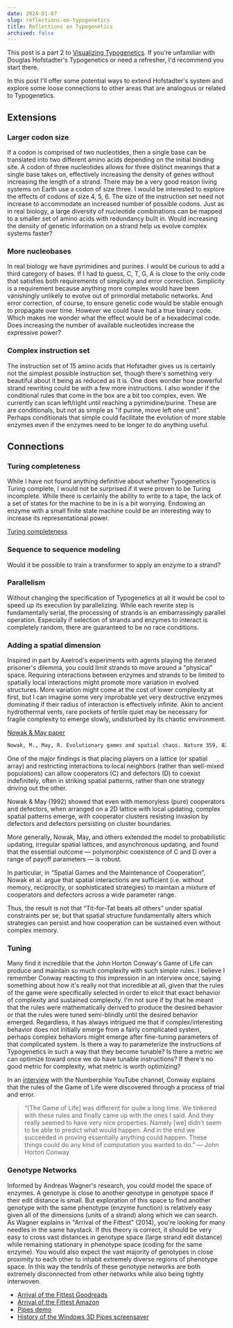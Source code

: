 ```yaml
---
date: 2024-01-07
slug: reflections-on-typogenetics
title: Reflections on Typogenetics
archived: false
---
```


This post is a part 2 to [Visualizing Typogenetics](/blog/visualizing-typogenetics). If you're unfamiliar with Douglas Hofstadter's Typogenetics or need a refresher, I'd recommend you start there.

In this post I'll offer some potential ways to extend Hofstadter's system and explore some loose connections to other areas that are analogous or related to Typogenetics.

## Extensions

### Larger codon size

If a codon is comprised of two nucleotides, then a single base can be translated into two different amino acids depending on the initial binding site. A codon of three nucleotides allows for three distinct meanings that a single base takes on, effectively increasing the density of genes without increasing the length of a strand. There may be a very good reason living systems on Earth use a codon of size three. I would be interested to explore the effects of codons of size 4, 5, 6. The size of the instruction set need not increase to accommodate an increased number of possible codons. Just as in real biology, a large diversity of nucleotide combinations can be mapped to a smaller set of amino acids with redundancy built in. Would increasing the density of genetic information on a strand help us evolve complex systems faster?

### More nucleobases

In real biology we have pyrimidines and purines. I would be curious to add a third category of bases. If I had to guess, C, T, G, A is close to the only code that satisfies both requirements of simplicity and error correction. Simplicity is a requirement because anything more complex would have been vanishingly unlikely to evolve out of primordial metabolic networks. And error correction, of course, to ensure genetic code would be stable enough to propagate over time. However we could have had a true binary code. Which makes me wonder what the effect would be of a hexadecimal code. Does increasing the number of available nucleotides increase the expressive power?

### Complex instruction set

The instruction set of 15 amino acids that Hofstadter gives us is certainly not the simplest possible instruction set, though there's something very beautiful about it being as reduced as it is. One does wonder how powerful strand rewriting could be with a few more instructions. I also wonder if the conditional rules that come in the box are a bit too complex, even. We currently can scan left/right until reaching a pyrimidine/purine. These are are conditionals, but not as simple as "if purine, move left one unit". Perhaps conditionals that simple could facilitate the evolution of more stable enzymes even if the enzymes need to be longer to do anything useful.

## Connections

### Turing completeness

While I have not found anything definitive about whether Typogenetics is Turing complete, I would not be surprised if it were proven to be Turing incomplete. While there is certainly the ability to write to a tape, the lack of a set of states for the machine to be in is a bit worrying. Endowing an enzyme with a small finite state machine could be an interesting way to increase its representational power.

[Turing completeness](https://en.wikipedia.org/wiki/Turing_completeness)

### Sequence to sequence modeling

Would it be possible to train a transformer to apply an enzyme to a strand?

### Parallelism

Without changing the specification of Typogenetics at all it would be cool to speed up its execution by parallelizing. While each rewrite step is fundamentally serial, the processing of strands is an embarrassingly parallel operation. Especially if selection of strands and enzymes to interact is completely random, there are guaranteed to be no race conditions.

### Adding a spatial dimension

Inspired in part by Axelrod's experiments with agents playing the iterated prisoner's dilemma, you could limit strands to move around a "physical" space. Requiring interactions between enzymes and strands to be limited to spatially local interactions might promote more variation in evolved structures. More variation might come at the cost of lower complexity at first, but I can imagine some very improbable yet very destructive enzymes dominating if their radius of interaction is effectively infinite. Akin to ancient hydrothermal vents, rare pockets of fertile quiet may be necessary for fragile complexity to emerge slowly, undisturbed by its chaotic environment.

[Nowak & May paper](https://www.nature.com/articles/359826a0)

<!-- TODO: cite this correctly in the footnotes -->

```txt
Nowak, M., May, R. Evolutionary games and spatial chaos. Nature 359, 826–829 (1992). https://doi.org/10.1038/359826a0
```

One of the major findings is that placing players on a lattice (or spatial array) and restricting interactions to local neighbors (rather than well-mixed populations) can allow cooperators (C) and defectors (D) to coexist indefinitely, often in striking spatial patterns, rather than one strategy driving out the other.

Nowak & May (1992) showed that even with memoryless (pure) cooperators and defectors, when arranged on a 2D lattice with local updating, complex spatial patterns emerge, with cooperator clusters resisting invasion by defectors and defectors persisting on cluster boundaries.

More generally, Nowak, May, and others extended the model to probabilistic updating, irregular spatial lattices, and asynchronous updating, and found that the essential outcome — polymorphic coexistence of C and D over a range of payoff parameters — is robust.

In particular, in &ldquo;Spatial Games and the Maintenance of Cooperation&rdquo;, Nowak et al. argue that spatial interactions are sufficient (i.e. without memory, reciprocity, or sophisticated strategies) to maintain a mixture of cooperators and defectors across a wide parameter range.

Thus, the result is not that &ldquo;Tit-for-Tat beats all others&rdquo; under spatial constraints per se, but that spatial structure fundamentally alters which strategies can persist and how cooperation can be sustained even without complex memory.

### Tuning

Many find it incredible that the John Horton Conway's Game of Life can produce and maintain so much complexity with such simple rules. I believe I remember Conway reacting to this impression in an interview once, saying something about how it's really not that incredible at all, given that the rules of the game were specifically selected in order to elicit that exact behavior of complexity and sustained complexity. I'm not sure if by that he meant that the rules were mathematically derived to produce the desired behavior or that the rules were tuned semi-blindly until the desired behavior emerged. Regardless, it has always intrigued me that if complex/interesting behavior does not initially emerge from a fairly complicated system, perhaps complex behaviors might emerge after fine-tuning parameters of that complicated system. Is there a way to parameterize the instructions of Typogenetics in such a way that they become tunable? Is there a metric we can optimize toward once we do have tunable instructions? If there's no good metric for complexity, what metric is worth optimizing?

In an [interview](https://youtu.be/R9Plq-D1gEk?si=-uQe6GJrdUg9m6eh&t=290) with the Numberphile YouTube channel, Conway explains that the rules of the Game of Life were discovered through a process of trial and error.

> &ldquo;[The Game of Life] was different for quite a long time. We tinkered with these rules and finally came up with the ones I said. And they really seemed to have very nice properties. Namely [we] didn't seem to be able to predict what would happen. And in the end we succeeded in proving essentially anything could happen. These things could do any kind of computation you wanted to do.&rdquo; &mdash; John Horton Conway

### Genotype Networks

Informed by Andreas Wagner's research, you could model the space of enzymes. A genotype is close to another genotype in genotype space if their edit distance is small. But exploration of this space to find another genotype with the same phenotype (enzyme function) is relatively easy given all of the dimensions (units of a strand) along which we can search. As Wagner explains in "Arrival of the Fittest" (2014), you're looking for many needles in the same haystack. If this theory is correct, it should be very easy to cross vast distances in genotype space (large strand edit distance) while remaining stationary in phenotype space (coding for the same enzyme). You would also expect the vast majority of genotypes in close proximity to each other to inhabit extremely diverse regions of phenotype space. In this way the tendrils of these genotype networks are both extremely disconnected from other networks while also being tightly interwoven.

- [Arrival of the Fittest Goodreads](https://www.goodreads.com/book/show/20821275-arrival-of-the-fittest)
- [Arrival of the Fittest Amazon](https://www.amazon.com/Arrival-Fittest-How-Nature-Innovates/dp/1617230219)
- [Pipes demo](https://1j01.github.io/pipes)
- [History of the Windows 3D Pipes screensaver](https://devblogs.microsoft.com/oldnewthing/20240611-00/?p=109881)
